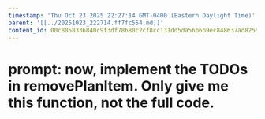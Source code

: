 ```yaml
---
timestamp: 'Thu Oct 23 2025 22:27:14 GMT-0400 (Eastern Daylight Time)'
parent: '[[../20251023_222714.ff7fc554.md]]'
content_id: 00c8058336840c9f3df78680c2cf8cc131dd5da56b6b9ec848637ad82596df0f
---
```


# prompt: now, implement the TODOs in removePlanItem. Only give me this function, not the full code.
